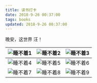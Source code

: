 ```yaml
---
title: 读书打卡
date: 2018-9-26 00:37:00
tags: books
updated: 2018-9-26 00:37:00
---
```



晚安，这世界 汪！

![睡不着1](./img/books/unsleep-1.jpeg) | ![睡不着2](./img/books/unsleep-2.jpeg) | ![睡不着3](./img/books/unsleep-3.jpeg)
--- | --- | ---
![睡不着4](./img/books/unsleep-4.jpeg) | ![睡不着5](./img/books/unsleep-5.jpeg) | ![睡不着6](./img/books/unsleep-6.jpeg)
![睡不着7](./img/books/unsleep-7.jpeg) | ![睡不着8](./img/books/unsleep-8.jpeg) | ![睡不着9](./img/books/unsleep-9.jpeg)

